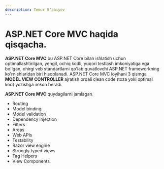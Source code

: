 ```yaml
---
description: Temur G'aniyev
---
```


# ASP.NET Core MVC haqida qisqacha.

**ASP.NET Core MVC** bu ASP.NET Core bilan ishlatish uchun optimallashtirilgan, yengil, ochiq kodli, yuqori testlash imkoniyatiga ega bo'lgan, ohirgi veb standartlarni qo'lab quvatlovchi ASP.NET frameworkning ko'rnishlaridan biri hisoblanadi. ASP.NET Core MVC loyihani 3 qismga **MODEL VIEW CONTROLLER** ajratish orqali clean code (toza yoki optimal kod) yozishga imkon beradi. 

**ASP.NET Core MVC** quydagilarni jamlagan.

* Routing
* Model binding
* Model validation
* Dependency injection
* Filters
* Areas
* Web APIs
* Testability
* Razor view engine
* Strongly typed views
* Tag Helpers
* View Components